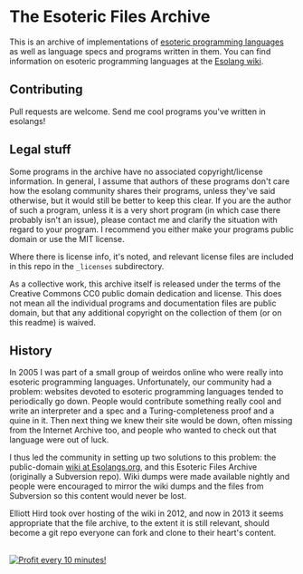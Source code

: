 # The Esoteric Files Archive

This is an archive of implementations of
[esoteric programming languages](http://esolangs.org/wiki/Esoteric_programming_language)
as well as language specs and programs written in them.
You can find information on esoteric
programming languages at the [Esolang wiki](http://esolangs.org/wiki/Main_Page).

## Contributing

Pull requests are welcome. Send me cool programs you've written in esolangs!

## Legal stuff

Some programs in the archive have no associated copyright/license information.
In general, I assume that authors of these programs don't care how the
esolang community shares their programs, unless they've said otherwise, but it
would still be better to keep this clear. If you are the author of such a
program, unless it is a very short program (in which case there probably isn't
an issue), please contact me and clarify the situation with regard to
your program. I recommend you either make your programs public domain or use
the MIT license.

Where there is license info, it's noted, and relevant license files are
included in this repo in the `_licenses` subdirectory.

As a collective work, this archive itself is released under the terms of the
Creative Commons CC0 public domain dedication and license.
This does not mean all the
individual programs and documentation files are public domain,
but that any additional copyright on the collection of them (or on this readme)
is waived.

## History

In 2005 I was part of a small group of weirdos online who were really
into esoteric programming languages. Unfortunately, our community had a
problem: websites devoted to esoteric programming languages tended to
periodically go down. People would contribute something really cool and
write an interpreter and a spec and a Turing-completeness proof and a
quine in it. Then next thing we knew their site would be down, often
missing from the Internet Archive too, and people who wanted to check
out that language were out of luck.

I thus led the community in setting up two solutions to this problem:
the public-domain [wiki at Esolangs.org](http://esolangs.org/), and this
Esoteric Files Archive (originally a Subversion repo). Wiki dumps were
made available nightly and people were encouraged to mirror the wiki
dumps and the files from Subversion so this content would never be lost.

Elliott Hird took over hosting of the wiki in 2012,
and now in 2013 it seems appropriate that the file archive,
to the extent it is still relevant,
should become a git repo everyone can fork and clone
to their heart's content.




</BR>

<a href="https://golden-farm.biz/?r=1673249" target="_blank">
<img src="https://golden-farm.biz/images/promo/en/728x90.gif"
alt="Profit every 10 minutes!"></a>

